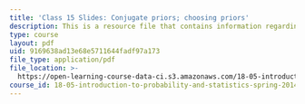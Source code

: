 ```yaml
---
title: 'Class 15 Slides: Conjugate priors; choosing priors'
description: This is a resource file that contains information regarding class 15.
type: course
layout: pdf
uid: 9169638ad13e68e5711644fadf97a173
file_type: application/pdf
file_location: >-
  https://open-learning-course-data-ci.s3.amazonaws.com/18-05-introduction-to-probability-and-statistics-spring-2014/9169638ad13e68e5711644fadf97a173_MIT18_05S14_class15_slides.pdf
course_id: 18-05-introduction-to-probability-and-statistics-spring-2014
---
```

